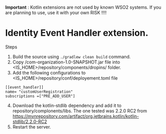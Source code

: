 **Important** : Kotlin extensions are not used by known WSO2 systems. If you are planning to use, use it with your own RISK !!!!

# Identity Event Handler extension.

Steps

1. Build the source using `./gradlew clean build` command.
2. Copy /com-organization-1.0-SNAPSHOT.jar file into <IS_HOME>/repository/components/dropins/ folder.
3. Add the following configurations to <IS_HOME>/repository/conf/deployement.toml file

```
[[event_handler]]
name= "customUserRegistration"
subscriptions =["PRE_ADD_USER"]
```

4. Download the kotlin-stdlib dependency and add it to repository/complonents/libs. The one tested was 2.2.0 RC2 from https://mvnrepository.com/artifact/org.jetbrains.kotlin/kotlin-stdlib/2.2.0-RC2
5. Restart the server.


